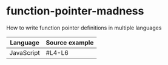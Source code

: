 # function-pointer-madness
How to write function pointer definitions in multiple languages

| Language                       | Source example |
|--------------------------------|--------------------------------------------|
| JavaScript                     | #L4-L6 |
